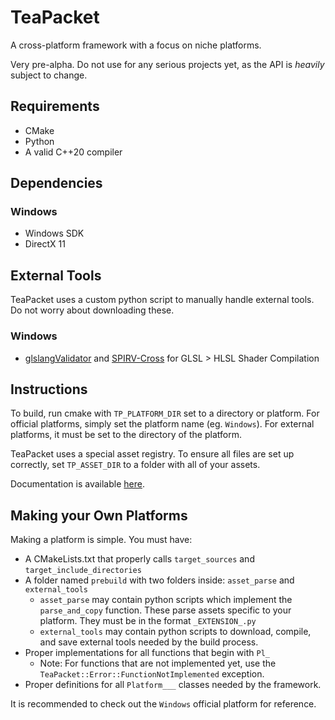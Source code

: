 # TeaPacket
A cross-platform framework with a focus on niche platforms.

Very pre-alpha. Do not use for any serious projects yet, as the API is *heavily* subject to change.
## Requirements
* CMake
* Python
* A valid C++20 compiler

## Dependencies
### Windows
* Windows SDK
* DirectX 11

## External Tools
TeaPacket uses a custom python script to manually handle external tools. Do not worry about downloading these.
### Windows
* [glslangValidator](https://github.com/KhronosGroup/glslang) and [SPIRV-Cross](https://github.com/KhronosGroup/SPIRV-Cross) for GLSL > HLSL Shader Compilation

## Instructions
To build, run cmake with `TP_PLATFORM_DIR` set to a directory or platform. For official platforms, simply set the platform name (eg. `Windows`). For external platforms, it must be set to the directory of the platform.

TeaPacket uses a special asset registry. To ensure all files are set up correctly, set `TP_ASSET_DIR` to a folder with all of your assets.

Documentation is available [here](https://mystictortoise.github.io/TeaPacket/index.html).

## Making your Own Platforms
Making a platform is simple. You must have:
* A CMakeLists.txt that properly calls `target_sources` and `target_include_directories` 
* A folder named `prebuild` with two folders inside: `asset_parse` and `external_tools`
  * `asset_parse` may contain python scripts which implement the `parse_and_copy` function. These parse assets specific to your platform. They must be in the format `_EXTENSION_.py`
  * `external_tools` may contain python scripts to download, compile, and save external tools needed by the build process.
* Proper implementations for all functions that begin with `Pl_`
  * Note: For functions that are not implemented yet, use the `TeaPacket::Error::FunctionNotImplemented` exception.
* Proper definitions for all `Platform___` classes needed by the framework.

It is recommended to check out the `Windows` official platform for reference.